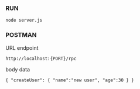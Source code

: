 ### RUN

`node server.js`

### POSTMAN

URL endpoint

`
    http://localhost:{PORT}/rpc
`

body data

`
    {
        "createUser": {
            "name":"new user",
            "age":30
        }
    }
`